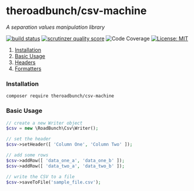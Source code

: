 # theroadbunch/csv-machine
_A separation values manipulation library_   
  
[![build status](https://scrutinizer-ci.com/g/The-Road-Bunch/csv-machine/badges/build.png?b=master)](https://scrutinizer-ci.com/g/The-Road-Bunch/csv-machine/)
[![scrutinzer quality score](https://scrutinizer-ci.com/g/The-Road-Bunch/csv-machine/badges/quality-score.png?b=master)](https://scrutinizer-ci.com/g/The-Road-Bunch/csv-machine/)
![Code Coverage](https://scrutinizer-ci.com/g/The-Road-Bunch/csv-machine/badges/coverage.png?b=master)
[![License: MIT](https://img.shields.io/badge/License-MIT-yellow.svg)](https://opensource.org/licenses/MIT)

1. [Installation](#installation)
2. [Basic Usage](#basic_usage)
3. [Headers](header.md)
4. [Formatters](formatter.md)

### <a name="installation">Installation</a>

`composer require theroadbunch/csv-machine`

### <a name="basic_usage">Basic Usage</a>

```php
// create a new Writer object
$csv = new \RoadBunch\Csv\Writer();

// set the header
$csv->setHeader([ 'Column One', 'Column Two' ]);

// add some rows
$csv->addRow([ 'data_one_a', 'data_one_b' ]);
$csv->addRow([ 'data_two_a', 'data_two_b' ]);

// write the CSV to a file
$csv->saveToFile('sample_file.csv');
```
